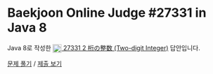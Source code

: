 # Baekjoon Online Judge #27331 in Java 8
Java 8로 작성한 [<img src="https://static.solved.ac/tier_small/1.svg" height="20" align="center">
27331 2 桁の整数 (Two-digit Integer)](https://www.acmicpc.net/problem/27331) 답안입니다.

[문제 풀기](https://www.acmicpc.net/problem/27331) /
[제출 보기](https://www.acmicpc.net/source/87210378)
